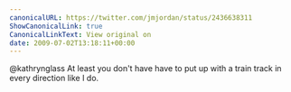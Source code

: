 ```yaml
---
canonicalURL: https://twitter.com/jmjordan/status/2436638311
ShowCanonicalLink: true
CanonicalLinkText: View original on
date: 2009-07-02T13:18:11+00:00
---
```

@kathrynglass At least you don't have have to put up with a train track in every direction like I do.